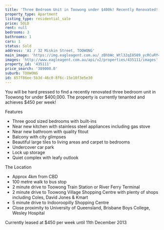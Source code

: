 ```yaml
---
title: 'Three Bedroom Unit in Toowong under $400k! Recently Renovated!'
property_type: Apartment
listing_type: residential_sale
price: SOLD
rent: null
bedrooms: 3
bathrooms: 1
cars: 1
status: Sold
address: 'A1 / 32 Miskin Street, TOOWONG'
main_image: 'https://img.eagleagent.com.au/_zBhbWc_Wtl32qI8509_ycRCuRY=/1280x854/smart/https://s3-us-west-2.amazonaws.com/eagleagent-orig/images/6820607/113304503-image-M.jpg'
images: 'http://www.eagleagent.com.au/api/v2/properties/435111/images'
property_id: '435111'
price_search: '389000.0'
suburb: TOOWONG
id: 657f86ee-5b3d-46c0-8f6c-15e10f3e5e30
---
```

You will be hard pressed to find a recently renovated three bedroom unit in Toowong for under $400,000. The property is currently tenanted and achieves $450 per week!

Features
* Three good sized bedrooms with built-ins
* Near new kitchen with stainless steel appliances including gas stove
* Near new bathroom with quality fitout
* Balcony with city glimpses
* Beautiful large tiles to living areas and carpet to bedrooms
* Undercover car park
* Lock up storage
* Quiet complex with leafy outlook

The Location
* Approx 4km from CBD
* 100 metre walk to bus stop
* 2 minute drive to Toowong Train Station or River Ferry Terminal
* 2 minute drive to Toowong Village Shopping Centre with plenty of shops including Coles, David Jones & Kmart
* 5 minute drive to Indooroopilly Shopping Centre
* Close proximity to University of Queensland, Brisbane Boys College, Wesley Hospital

Currently leased at $450 per week until 11th December 2013